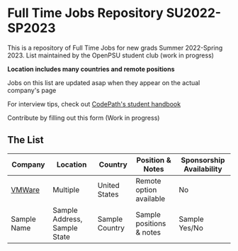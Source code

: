 # Full Time Jobs Repository SU2022-SP2023

This is a repository of Full Time Jobs for new grads Summer 2022-Spring 2023. List maintained by the OpenPSU student club (work in progress)

**Location includes many countries and remote positions**

Jobs on this list are updated asap when they appear on the actual company's page

For interview tips, check out [CodePath's student handbook](https://books.codepath.org/student-handbook/technical-interviewing/studying-for-tech-interviews)

Contribute by filling out this form (Work in progress)

## The List

| Company | Location | Country | Position & Notes | Sponsorship Availability |
| ------------- | ------------- | ------------- | ------------- | ------------- |
| [VMWare](https://careers.vmware.com/main/jobs/R2212905?lang=en-us)  | Multiple  | United States | Remote option available  | No |
| Sample Name  | Sample Address, Sample State  | Sample Country | Sample positions & notes  | Sample Yes/No  |



